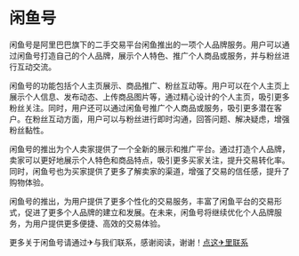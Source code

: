 # 闲鱼号

闲鱼号是阿里巴巴旗下的二手交易平台闲鱼推出的一项个人品牌服务。用户可以通过闲鱼号打造自己的个人品牌，展示个人特色、推广个人商品或服务，并与粉丝进行互动交流。

闲鱼号的功能包括个人主页展示、商品推广、粉丝互动等。用户可以在个人主页上展示个人信息、发布动态、上传商品图片等，通过精心设计的个人主页，吸引更多粉丝关注。同时，用户还可以通过闲鱼号推广个人商品或服务，吸引更多潜在客户。在粉丝互动方面，用户可以与粉丝进行即时沟通，回答问题、解决疑虑，增强粉丝黏性。

闲鱼号的推出为个人卖家提供了一个全新的展示和推广平台。通过打造个人品牌，卖家可以更好地展示个人特色和商品特点，吸引更多买家关注，提升交易转化率。同时，闲鱼号也为买家提供了更多了解卖家的渠道，增强了交易的信任感，提升了购物体验。

闲鱼号的推出，为用户提供了更多个性化的交易服务，丰富了闲鱼平台的交易形式，促进了更多个人品牌的建立和发展。在未来，闲鱼号将继续优化个人品牌服务，为用户提供更多便捷、高效的交易体验。

更多关于闲鱼号请通过✈与我们联系，感谢阅读，谢谢！[点这✈里联系](https://ads.k02.cc)
